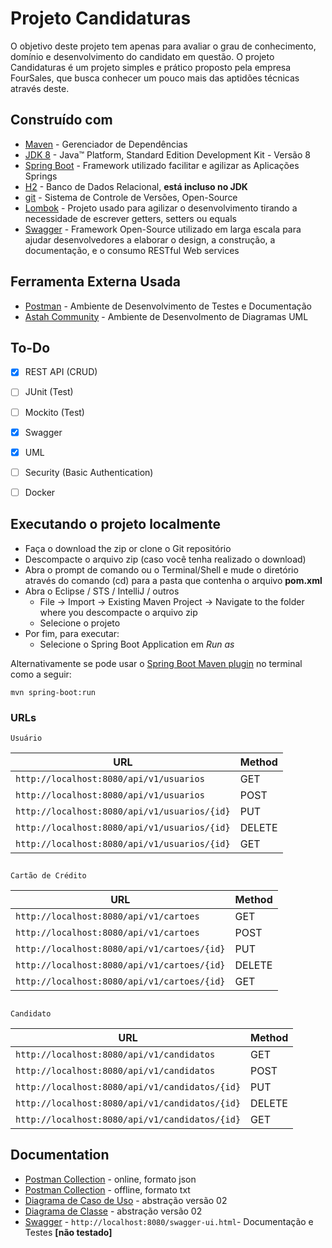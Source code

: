 # Projeto Candidaturas

O objetivo deste projeto tem apenas para avaliar o grau de conhecimento, domínio e desenvolvimento do candidato em questão. O projeto Candidaturas é um projeto simples e prático proposto pela empresa FourSales, que busca conhecer um pouco mais das aptidões técnicas através deste. 


## Construído com

* 	[Maven](https://maven.apache.org/) - Gerenciador de Dependências
* 	[JDK 8](http://www.oracle.com/technetwork/java/javase/downloads/jdk8-downloads-2133151.html) - Java™ Platform, Standard Edition Development Kit - Versão 8
* 	[Spring Boot](https://spring.io/projects/spring-boot) - Framework utilizado facilitar e agilizar as Aplicações Springs
* 	[H2](http://www.h2database.com/html/download.html) - Banco de Dados Relacional, **está incluso no JDK**
* 	[git](https://git-scm.com/) - Sistema de Controle de Versões, Open-Source
* 	[Lombok](https://projectlombok.org/) - Projeto usado para agilizar o desenvolvimento tirando a necessidade de escrever getters, setters ou equals
* 	[Swagger](https://swagger.io/) - Framework Open-Source utilizado em larga escala para ajudar desenvolvedores a elaborar o design, a construção, a documentação, e o consumo RESTful Web services

## Ferramenta Externa Usada

* [Postman](https://www.getpostman.com/) - Ambiente de Desenvolvimento de Testes e Documentação
* [Astah Community](https://astah.net/products/astah-community/) - Ambiente de Desenvolmento de Diagramas UML

## To-Do

- [x] REST API (CRUD)
- [ ] JUnit (Test)
- [ ] Mockito (Test)
- [x] Swagger
- [x] UML
- [ ] Security (Basic Authentication)
- [ ] Docker



## Executando o projeto localmente

- Faça o download the zip or clone o Git repositório
- Descompacte o arquivo zip (caso você tenha realizado o download)
- Abra o prompt de comando ou o Terminal/Shell e mude o diretório através do comando (cd) para a pasta que contenha o arquivo **pom.xml**
- Abra o Eclipse / STS / IntelliJ / outros
   - File -> Import -> Existing Maven Project -> Navigate to the folder where you descompacte o arquivo zip
   - Selecione o projeto
- Por fim, para executar: 
	- Selecione o Spring Boot Application em *Run as* 

Alternativamente se pode usar o  [Spring Boot Maven plugin](https://docs.spring.io/spring-boot/docs/current/reference/html/build-tool-plugins-maven-plugin.html) no terminal como a seguir:

```shell
mvn spring-boot:run
```

### URLs

	Usuário

|  URL |  Method | 
|----------|--------------|
|`http://localhost:8080/api/v1/usuarios`	|GET
|`http://localhost:8080/api/v1/usuarios`	|POST
|`http://localhost:8080/api/v1/usuarios/{id}`	|PUT                       
|`http://localhost:8080/api/v1/usuarios/{id}`   | DELETE |
|`http://localhost:8080/api/v1/usuarios/{id}`   | GET |

##
	Cartão de Crédito

|  URL |  Method | 
|----------|--------------|
|`http://localhost:8080/api/v1/cartoes`	|GET
|`http://localhost:8080/api/v1/cartoes`	|POST
|`http://localhost:8080/api/v1/cartoes/{id}`	|PUT                       
|`http://localhost:8080/api/v1/cartoes/{id}`   | DELETE |
|`http://localhost:8080/api/v1/cartoes/{id}`   | GET |

##
	Candidato

|  URL |  Method | 
|----------|--------------|
|`http://localhost:8080/api/v1/candidatos`	|GET
|`http://localhost:8080/api/v1/candidatos`	|POST
|`http://localhost:8080/api/v1/candidatos/{id}`	|PUT                       
|`http://localhost:8080/api/v1/candidatos/{id}`   | DELETE |
|`http://localhost:8080/api/v1/candidatos/{id}`   | GET |


## Documentation

* [Postman Collection](https://www.getpostman.com/collections/18aa0b386ab87381d9e9) - online, formato json
* [Postman Collection](https://github.com/gilton/candidaturas/tree/master/postman) - offline, formato txt
* [Diagrama de Caso de Uso](https://github.com/gilton/candidaturas/blob/master/diagrams/UseCase0.png) - abstração versão 02
* [Diagrama de Classe](https://github.com/gilton/candidaturas/blob/master/diagrams/classDiagram.png) - abstração versão 02
* [Swagger](http://localhost:8080/swagger-ui.html) - `http://localhost:8080/swagger-ui.html`- Documentação e Testes **[não testado]**




